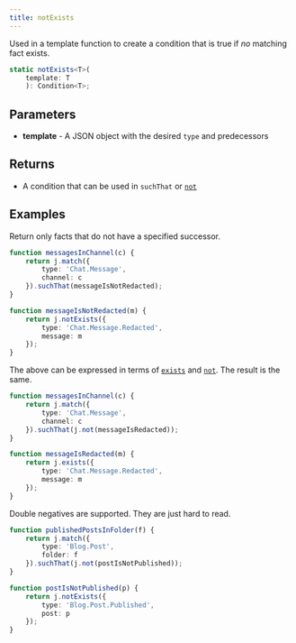 ```yaml
---
title: notExists
---
```


Used in a template function to create a condition that is true if *no* matching fact exists.

```typescript
static notExists<T>(
    template: T
    ): Condition<T>;
```

## Parameters

* **template** - A JSON object with the desired `type` and predecessors

## Returns

* A condition that can be used in `suchThat` or [`not`](../not/)

## Examples

Return only facts that do not have a specified successor.

```typescript
function messagesInChannel(c) {
    return j.match({
        type: 'Chat.Message',
        channel: c
    }).suchThat(messageIsNotRedacted);
}

function messageIsNotRedacted(m) {
    return j.notExists({
        type: 'Chat.Message.Redacted',
        message: m
    });
}
```

The above can be expressed in terms of [`exists`](../exists/) and [`not`](../not/).
The result is the same.

```typescript
function messagesInChannel(c) {
    return j.match({
        type: 'Chat.Message',
        channel: c
    }).suchThat(j.not(messageIsRedacted));
}

function messageIsRedacted(m) {
    return j.exists({
        type: 'Chat.Message.Redacted',
        message: m
    });
}
```

Double negatives are supported.
They are just hard to read.

```typescript
function publishedPostsInFolder(f) {
    return j.match({
        type: 'Blog.Post',
        folder: f
    }).suchThat(j.not(postIsNotPublished));
}

function postIsNotPublished(p) {
    return j.notExists({
        type: 'Blog.Post.Published',
        post: p
    });
}
```